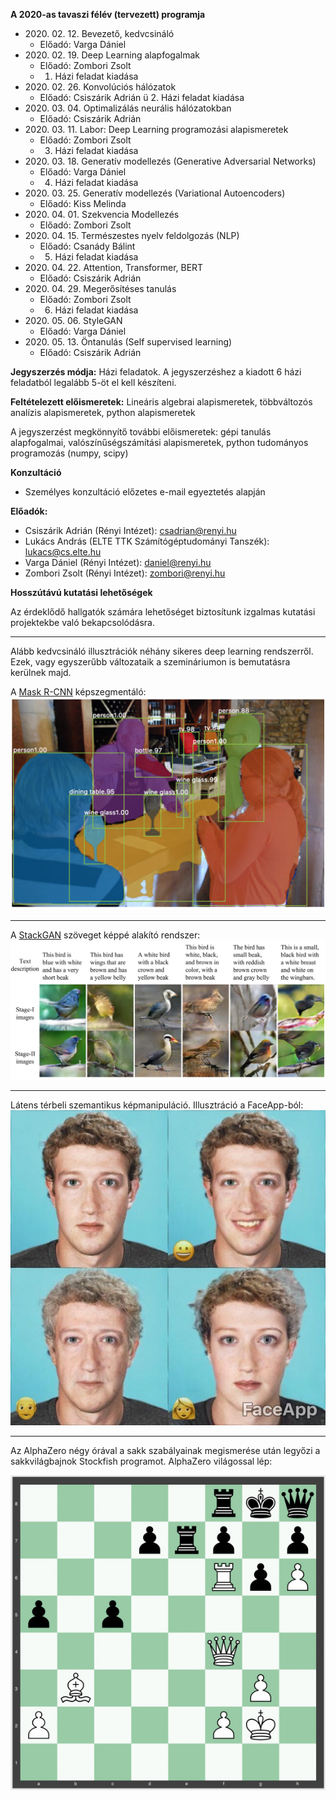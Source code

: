 **A 2020-as tavaszi félév (tervezett) programja**

- 2020\. 02\. 12\. Bevezető, kedvcsináló 
    - Előadó: Varga Dániel
- 2020\. 02\. 19\. Deep Learning alapfogalmak
    - Előadó: Zombori Zsolt
    - 1. Házi feladat kiadása
- 2020\. 02\. 26\. Konvolúciós hálózatok
    - Előadó: Csiszárik Adrián
    ü 2. Házi feladat kiadása
- 2020\. 03\. 04\. Optimalizálás neurális hálózatokban
    - Előadó: Csiszárik Adrián
- 2020\. 03\. 11\. Labor: Deep Learning programozási alapismeretek
    - Előadó: Zombori Zsolt
    - 3. Házi feladat kiadása
- 2020\. 03\. 18\. Generatív modellezés (Generative Adversarial Networks)
    - Előadó: Varga Dániel
    - 4. Házi feladat kiadása
- 2020\. 03\. 25\. Generatív modellezés (Variational Autoencoders)
    - Előadó: Kiss Melinda
- 2020\. 04\. 01\. Szekvencia Modellezés
    - Előadó: Zombori Zsolt
- 2020\. 04\. 15\. Természestes nyelv feldolgozás (NLP)
    - Előadó: Csanády Bálint
    - 5. Házi feladat kiadása
- 2020\. 04\. 22\. Attention, Transformer, BERT
    - Előadó: Csiszárik Adrián
- 2020\. 04\. 29\. Megerősítéses tanulás
    - Előadó: Zombori Zsolt
    - 6. Házi feladat kiadása
- 2020\. 05\. 06\. StyleGAN
    - Előadó: Varga Dániel
- 2020\. 05\. 13\. Öntanulás (Self supervised learning)
    - Előadó: Csiszárik Adrián

**Jegyszerzés módja:** Házi feladatok.
A jegyszerzéshez a kiadott 6 házi feladatból legalább 5-öt el kell készíteni.

**Feltételezett előismeretek:**
Lineáris algebrai alapismeretek, többváltozós analízis alapismeretek, python alapismeretek

A jegyszerzést megkönnyítő további előismeretek: gépi tanulás alapfogalmai, valószínűségszámítási alapismeretek, python tudományos programozás (numpy, scipy)


**Konzultáció**

- Személyes konzultáció előzetes e-mail egyeztetés alapján


**Előadók:**
* Csiszárik Adrián (Rényi Intézet): csadrian@renyi.hu
* Lukács András (ELTE TTK Számítógéptudományi Tanszék): lukacs@cs.elte.hu
* Varga Dániel (Rényi Intézet): daniel@renyi.hu
* Zombori Zsolt (Rényi Intézet): zombori@renyi.hu


**Hosszútávú kutatási lehetőségek**

Az érdeklődő hallgatók számára lehetőséget biztosítunk
izgalmas kutatási projektekbe való bekapcsolódásra.

---

Alább kedvcsináló illusztrációk néhány sikeres deep learning rendszerről. Ezek, vagy egyszerűbb változataik a szemináriumon is bemutatásra kerülnek majd.

A [Mask R-CNN](https://github.com/matterport/Mask_RCNN) képszegmentáló:
![Mask R-CNN](pics/mask-r-cnn-1.jpg "Mask R-CNN")

---

A [StackGAN](https://github.com/hanzhanggit/StackGAN) szöveget képpé alakító rendszer:
![StackGAN](pics/stackgan.jpg "StackGAN")

---

Látens térbeli szemantikus képmanipuláció. Illusztráció a FaceApp-ból:
![FaceApp](pics/faceapp.jpg "FaceApp")

---

Az AlphaZero négy órával a sakk szabályainak megismerése után legyőzi a sakkvilágbajnok Stockfish programot. AlphaZero világossal lép:

![AlphaZero Zugzwang](pics/alphazero-zugzwang.jpg "AlphaZero Zugzwang")
